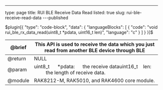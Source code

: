 ---
type: page
title: RUI BLE Receive Data Read
listed: true
slug: rui-ble-receive-read-data
---published

$plugin[{
    "type": "code-block",
    "data": {
        "languageBlocks": [
            {
                "code": "void rui_ble_rx_data_read(uint8_t *pdata, uint16_t len)",
                "language": "c"
            }
        ]
    }
}]$

| @brief | This API is used to receive the data which you just read from another BLE device through BLE | 
| ---- | ---- | 
| @return | NULL | 
| @param | uint8_t&nbsp; &nbsp; &nbsp; *pdata:&nbsp; &nbsp; &nbsp; the receive datauint16_t&nbsp; &nbsp; len:&nbsp; &nbsp; &nbsp; &nbsp; &nbsp; &nbsp; &nbsp;the length of receive data. | 
| @module | RAK8212-M, RAK5010, and RAK4600 core module. | 



